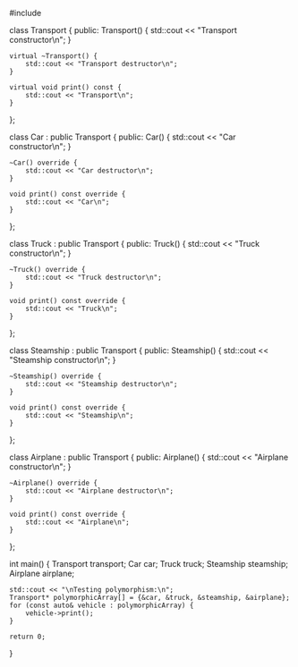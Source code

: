 #include <iostream>

class Transport {
public:
    Transport() {
        std::cout << "Transport constructor\n";
    }

    virtual ~Transport() {
        std::cout << "Transport destructor\n";
    }

    virtual void print() const {
        std::cout << "Transport\n";
    }
};

class Car : public Transport {
public:
    Car() {
        std::cout << "Car constructor\n";
    }

    ~Car() override {
        std::cout << "Car destructor\n";
    }

    void print() const override {
        std::cout << "Car\n";
    }
};

class Truck : public Transport {
public:
    Truck() {
        std::cout << "Truck constructor\n";
    }

    ~Truck() override {
        std::cout << "Truck destructor\n";
    }

    void print() const override {
        std::cout << "Truck\n";
    }
};

class Steamship : public Transport {
public:
    Steamship() {
        std::cout << "Steamship constructor\n";
    }

    ~Steamship() override {
        std::cout << "Steamship destructor\n";
    }

    void print() const override {
        std::cout << "Steamship\n";
    }
};

class Airplane : public Transport {
public:
    Airplane() {
        std::cout << "Airplane constructor\n";
    }

    ~Airplane() override {
        std::cout << "Airplane destructor\n";
    }

    void print() const override {
        std::cout << "Airplane\n";
    }
};

int main() {
    Transport transport;
    Car car;
    Truck truck;
    Steamship steamship;
    Airplane airplane;

    std::cout << "\nTesting polymorphism:\n";
    Transport* polymorphicArray[] = {&car, &truck, &steamship, &airplane};
    for (const auto& vehicle : polymorphicArray) {
        vehicle->print();
    }

    return 0;
}
